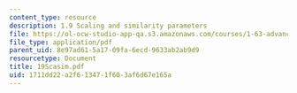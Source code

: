 ```yaml
---
content_type: resource
description: 1.9 Scaling and similarity parameters
file: https://ol-ocw-studio-app-qa.s3.amazonaws.com/courses/1-63-advanced-fluid-dynamics-of-the-environment-fall-2002/1711dd22a2f613471f603af6d67e165a_19Scasim.pdf
file_type: application/pdf
parent_uid: 8e97ad61-5a17-09fa-6ecd-9633ab2ab9d9
resourcetype: Document
title: 19Scasim.pdf
uid: 1711dd22-a2f6-1347-1f60-3af6d67e165a
---
```

